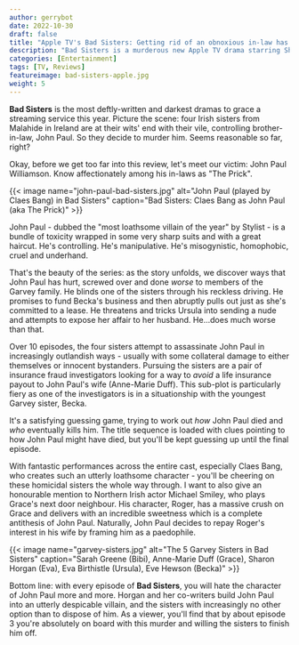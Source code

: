```yaml
---
author: gerrybot
date: 2022-10-30
draft: false
title: "Apple TV's Bad Sisters: Getting rid of an obnoxious in-law has never been more fun"
description: "Bad Sisters is a murderous new Apple TV drama starring Sharon Horgan, Eve Hewson and Claes Bang. Read our review here."
categories: [Entertainment]
tags: [TV, Reviews]
featureimage: bad-sisters-apple.jpg
weight: 5
---
```


__Bad Sisters__ is the most deftly-written and darkest dramas to grace a streaming service this year. Picture the scene: four Irish sisters from Malahide in Ireland are at their wits' end with their vile, controlling brother-in-law, John Paul. So they decide to murder him. Seems reasonable so far, right?

Okay, before we get too far into this review, let's meet our victim: John Paul Williamson. Know affectionately among his in-laws as "The Prick".

{{< image name="john-paul-bad-sisters.jpg" alt="John Paul (played by Claes Bang) in Bad Sisters" caption="Bad Sisters: Claes Bang as John Paul (aka The Prick)" >}}

John Paul - dubbed the "most loathsome villain of the year" by Stylist - is a bundle of toxicity wrapped in some very sharp suits and with a great haircut. He's controlling. He's manipulative. He's misogynistic, homophobic, cruel and underhand.

That's the beauty of the series: as the story unfolds, we discover ways that John Paul has hurt, screwed over and done _worse_ to members of the Garvey family. He blinds one of the sisters through his reckless driving. He promises to fund Becka's business and then abruptly pulls out just as she's committed to a lease. He threatens and tricks Ursula into sending a nude and attempts to expose her affair to her husband. He...does much worse than that.

Over 10 episodes, the four sisters attempt to assassinate John Paul in increasingly outlandish ways - usually with some collateral damage to either themselves or innocent bystanders. Pursuing the sisters are a pair of insurance fraud investigators looking for a way to _avoid_ a life insurance payout to John Paul's wife (Anne-Marie Duff). This sub-plot is particularly fiery as one of the investigators is in a situationship with the youngest Garvey sister, Becka.

It's a satisfying guessing game, trying to work out _how_ John Paul died and _who_ eventually kills him. The title sequence is loaded with clues pointing to how John Paul might have died, but you'll be kept guessing up until the final episode.

With fantastic performances across the entire cast, especially Claes Bang, who creates such an utterly loathsome character - you'll be cheering on these homicidal sisters the whole way through. I want to also give an honourable mention to Northern Irish actor Michael Smiley, who plays Grace's next door neighbour. His character, Roger, has a massive crush on Grace and delivers with an incredible sweetness which is a complete antithesis of John Paul. Naturally, John Paul decides to repay Roger's interest in his wife by framing him as a paedophile.

{{< image name="garvey-sisters.jpg" alt="The 5 Garvey Sisters in Bad Sisters" caption="Sarah Greene (Bibi), Anne-Marie Duff (Grace), Sharon Horgan (Eva), Eva Birthistle (Ursula), Eve Hewson (Becka)" >}}

Bottom line: with every episode of __Bad Sisters__, you will hate the character of John Paul more and more. Horgan and her co-writers build John Paul into an utterly despicable villain, and the sisters with increasingly no other option than to dispose of him. As a viewer, you'll find that by about episode 3 you're absolutely on board with this murder and willing the sisters to finish him off.